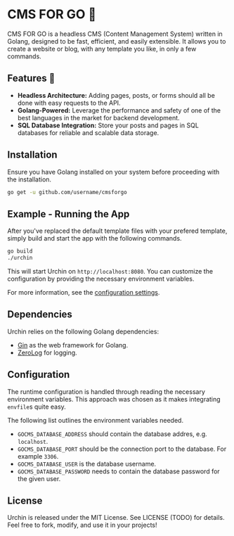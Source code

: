 # CMS FOR GO 🐚

CMS FOR GO is a headless CMS (Content Management System) written in Golang, designed to be fast, efficient, and easily extensible. It allows you to
create a website or blog, with any template you like, in only a few
commands.

## Features 🚀

- **Headless Architecture:** Adding pages, posts, or forms should all
  be done with easy requests to the API.
- **Golang-Powered:** Leverage the performance and safety of one of the
  best languages in the market for backend development.
- **SQL Database Integration:** Store your posts and pages in SQL databases for reliable and scalable data storage.

## Installation

Ensure you have Golang installed on your system before proceeding with the installation.

```bash
go get -u github.com/username/cmsforgo
```

## Example - Running the App

After you've replaced the default template files with your prefered
template, simply build and start the app with the following commands.

```bash
go build
./urchin
```

This will start Urchin on `http://localhost:8080`. You can customize
the configuration by providing the necessary environment variables.

For more information, see the [configuration settings](#configuration).

## Dependencies

Urchin relies on the following Golang dependencies:

- [Gin](github.com/gin-gonic/gin) as the web framework for Golang.
- [ZeroLog](https://github.com/rs/zerolog) for logging.

## Configuration

The runtime configuration is handled through reading the
necessary environment variables. This approach was chosen as
it makes integrating `envfile`s quite easy.

The following list outlines the environment variables needed.

- `GOCMS_DATABASE_ADDRESS` should contain the database addres,
  e.g. `localhost`.
- `GOCMS_DATABASE_PORT` should be the connection port to the
  database. For example `3306`.
- `GOCMS_DATABASE_USER` is the database username.
- `GOCMS_DATABASE_PASSWORD` needs to contain the database
  password for the given user.

## License

Urchin is released under the MIT License. See LICENSE (TODO) for
details. Feel free to fork, modify, and use it in your projects!